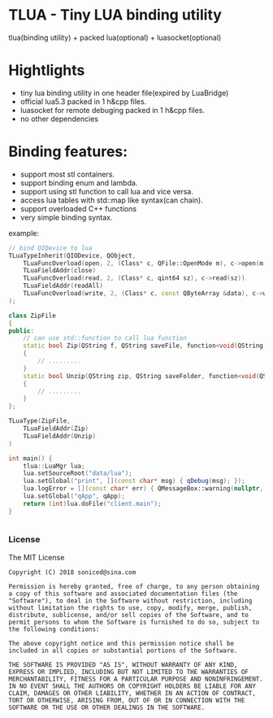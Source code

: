 # TLUA - Tiny LUA binding utility 

tlua(binding utility) + packed lua(optional) + luasocket(optional)


# Hightlights

- tiny lua binding utility in one header file(expired by LuaBridge)
- official lua5.3 packed in 1 h&cpp files.
- luasocket for remote debuging packed in 1 h&cpp files.
- no other dependencies


# Binding features:

- support most stl containers.
- support binding enum and lambda.
- support using stl function to call lua and vice versa.
- access lua tables with std::map like syntax(can chain).
- support overloaded C++ functions
- very simple binding syntax.

example:

```c++
// bind QIQevice to lua
TLuaTypeInherit(QIODevice, QObject,
    TLuaFuncOverload(open, 2, (Class* c, QFile::OpenMode m), c->open(m))
    TLuaFieldAddr(close)
    TLuaFuncOverload(read, 2, (Class* c, qint64 sz), c->read(sz))
    TLuaFieldAddr(readAll)
    TLuaFuncOverload(write, 2, (Class* c, const QByteArray &data), c->write(data))
);

class ZipFile
{
public:
    // can use std::function to call lua function
    static bool Zip(QString f, QString saveFile, function<void(QString)> prog)
    {
        // .........
    }
    static bool Unzip(QString zip, QString saveFolder, function<void(QString, int cur, int total)> prog)
    {
        // .........
    }
};

TLuaType(ZipFile,
    TLuaFieldAddr(Zip)
    TLuaFieldAddr(Unzip)
)

int main() {
    tlua::LuaMgr lua;
    lua.setSourceRoot("data/lua");
    lua.setGlobal("print", [](const char* msg) { qDebug(msg); });
    lua.logError = [](const char* err) { QMessageBox::warning(nullptr, "LUA", err); };
    lua.setGlobal("qApp", qApp);
    return (int)lua.doFile("client.main");
}
    
```


### License

The MIT License

```
Copyright (C) 2018 soniced@sina.com

Permission is hereby granted, free of charge, to any person obtaining a copy of this software and associated documentation files (the "Software"), to deal in the Software without restriction, including without limitation the rights to use, copy, modify, merge, publish, distribute, sublicense, and/or sell copies of the Software, and to permit persons to whom the Software is furnished to do so, subject to the following conditions:

The above copyright notice and this permission notice shall be included in all copies or substantial portions of the Software.

THE SOFTWARE IS PROVIDED "AS IS", WITHOUT WARRANTY OF ANY KIND, EXPRESS OR IMPLIED, INCLUDING BUT NOT LIMITED TO THE WARRANTIES OF MERCHANTABILITY, FITNESS FOR A PARTICULAR PURPOSE AND NONINFRINGEMENT. IN NO EVENT SHALL THE AUTHORS OR COPYRIGHT HOLDERS BE LIABLE FOR ANY CLAIM, DAMAGES OR OTHER LIABILITY, WHETHER IN AN ACTION OF CONTRACT, TORT OR OTHERWISE, ARISING FROM, OUT OF OR IN CONNECTION WITH THE SOFTWARE OR THE USE OR OTHER DEALINGS IN THE SOFTWARE.
```
